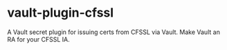 # vault-plugin-cfssl
A Vault secret plugin for issuing certs from CFSSL via Vault. Make Vault an RA for your CFSSL IA.
